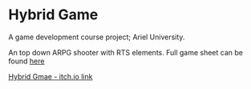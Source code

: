 # Hybrid Game

A game development course project; Ariel University.

An top down ARPG shooter with RTS elements.
Full game sheet can be found [here](https://github.com/ArielGameDev/Hybrid/blob/main/Hybrid.pdf)

[Hybrid Gmae - itch.io link](https://zspooky.itch.io/gdevhomework-hybridgame)
